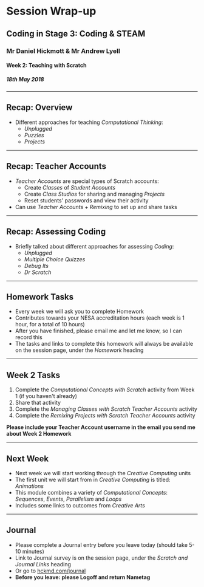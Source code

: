 # Session Wrap-up

## Coding in Stage 3: Coding & STEAM

### Mr Daniel Hickmott & Mr Andrew Lyell

#### Week 2: Teaching with Scratch

##### 18th May 2018

---

## Recap: Overview

- Different approaches for teaching *Computational Thinking*: 
	- *Unplugged*
	- *Puzzles*
	- *Projects*

---

## Recap: Teacher Accounts

- *Teacher Accounts* are special types of Scratch accounts:
	- Create *Classes* of *Student Accounts*
	- Create *Class Studios* for sharing and managing *Projects*
	- Reset students' passwords and view their activity
- Can use *Teacher Accounts* + *Remixing* to set up and share tasks

---

## Recap: Assessing Coding

- Briefly talked about different approaches for assessing *Coding*:
	- *Unplugged*
	- *Multiple Choice Quizzes*
	- *Debug Its*
	- *Dr Scratch*

---

## Homework Tasks

- Every week we will ask you to complete Homework
- Contributes towards your NESA accreditation hours (each week is 1 hour, for a total of 10 hours)
- After you have finished, please email me and let me know, so I can record this
- The tasks and links to complete this homework will always be available on the session page, under the *Homework* heading 	

---

## Week 2 Tasks

1. Complete the *Computational Concepts with Scratch* activity from Week 1 (if you haven't already)
2. Share that activity
3. Complete the *Managing Classes with Scratch Teacher Accounts* activity
4. Complete the *Remixing Projects with Scratch Teacher Accounts* activity

**Please include your Teacher Account username in the email you send me about Week 2 Homework**


---

## Next Week

- Next week we will start working through the *Creative Computing* units
- The first unit we will start from in *Creative Computing* is titled: *Animations*
- This module combines a variety of *Computational Concepts*: *Sequences*, *Events*, *Parallelism* and *Loops*
- Includes some links to outcomes from *Creative Arts*

---

## Journal

- Please complete a Journal entry before you leave today (should take 5-10 minutes)
- Link to Journal survey is on the session page, under the *Scratch and Journal Links* heading
- Or go to [hckmd.com/journal](hckmd.com/journal)
- **Before you leave: please Logoff and return Nametag**
